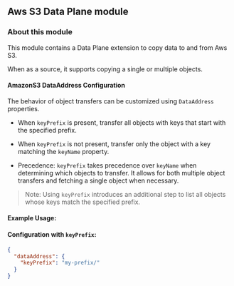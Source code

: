 ## Aws S3 Data Plane module

### About this module

This module contains a Data Plane extension to copy data to and from Aws S3.

When as a source, it supports copying a single or multiple objects.

#### AmazonS3 DataAddress Configuration

The behavior of object transfers can be customized using `DataAddress` properties.

- When `keyPrefix` is present, transfer all objects with keys that start with the specified prefix.

- When `keyPrefix` is not present, transfer only the object with a key matching the `keyName` property.

- Precedence: `keyPrefix` takes precedence over `keyName` when determining which objects to transfer. It allows for both multiple object transfers and fetching a single object when necessary.

>Note: Using `keyPrefix` introduces an additional step to list all objects whose keys match the specified prefix.
 
#### Example Usage:

#### Configuration with `keyPrefix`:

```json
{
  "dataAddress": {
    "keyPrefix": "my-prefix/"
  }
}
```